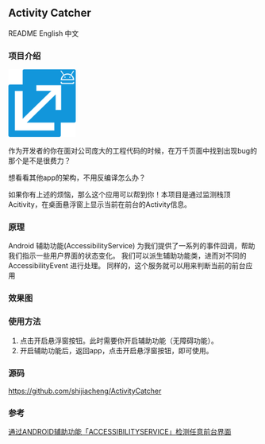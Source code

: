 ## Activity Catcher


README English 中文

### 项目介绍

![](images/logo.png)

作为开发者的你在面对公司庞大的工程代码的时候，在万千页面中找到出现bug的那个是不是很费力？

想看看其他app的架构，不用反编译怎么办？

如果你有上述的烦恼，那么这个应用可以帮到你！本项目是通过监测栈顶Acitivity，在桌面悬浮窗上显示当前在前台的Activity信息。

### 原理
Android 辅助功能(AccessibilityService) 为我们提供了一系列的事件回调，帮助我们指示一些用户界面的状态变化。 我们可以派生辅助功能类，进而对不同的 AccessibilityEvent 进行处理。 同样的，这个服务就可以用来判断当前的前台应用

### 效果图


### 使用方法

1. 点击开启悬浮窗按钮。此时需要你开启辅助功能（无障碍功能）。
2. 开启辅助功能后，返回app，点击开启悬浮窗按钮，即可使用。


### 源码

https://github.com/shijiacheng/ActivityCatcher


### 参考

[通过ANDROID辅助功能「ACCESSIBILITYSERVICE」检测任意前台界面](http://effmx.com/articles/tong-guo-android-fu-zhu-gong-neng-accessibility-service-jian-ce-ren-yi-qian-tai-jie-mian/)




